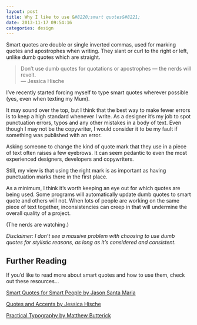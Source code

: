 ```yaml
---
layout: post
title: Why I like to use &#8220;smart quotes&#8221;
date: 2013-11-17 09:54:16
categories: design
---
```


Smart quotes are double or single inverted commas, used for marking quotes and apostrophes when writing. They slant or curl to the right or left, unlike dumb quotes which are straight.

<!--more-->

> Don’t use dumb quotes for quotations or apostrophes — the nerds will revolt.
<br>— Jessica Hische

I’ve recently started forcing myself to type smart quotes wherever possible (yes, even when texting my Mum).

It may sound over the top, but I think that the best way to make fewer errors is to keep a high standard whenever I write. As a designer it’s my job to spot punctuation errors, typos and any other mistakes in a body of text. Even though I may not be the copywriter, I would consider it to be my fault if something was published with an error.

Asking someone to change the kind of quote mark that they use in a piece of text often raises a few eyebrows. It can seem pedantic to even the most experienced designers, developers and copywriters.

Still, my view is that using the right mark is as important as having punctuation marks there in the first place.

As a minimum, I think it’s worth keeping an eye out for which quotes are being used. Some programs will automatically update dumb quotes to smart quote and others will not. When lots of people are working on the same piece of text together, inconsistencies can creep in that will undermine the overall quality of a project.

(The nerds are watching.)

*Disclaimer: I don’t see a massive problem with choosing to use dumb quotes for stylistic reasons, as long as it’s considered and consistent.*

## Further Reading

If you’d like to read more about smart quotes and how to use them, check out these resources…

[Smart Quotes for Smart People by Jason Santa Maria][1]

[Quotes and Accents by Jessica Hische][2]

[Practical Typography by Matthew Butterick][3]

 [1]: http://smartquotesforsmartpeople.com/
 [2]: http://quotesandaccents.com/
 [3]: http://practicaltypography.com/straight-and-curly-quotes.html
